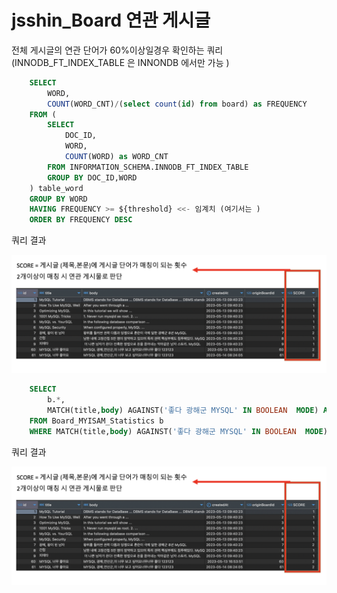 # jsshin_Board 연관 게시글

전체 게시글의 연관 단어가 60%이상일경우 확인하는 쿼리 (INNODB_FT_INDEX_TABLE 은 INNONDB 에서만 가능 )

```SQL
    SELECT
        WORD,
        COUNT(WORD_CNT)/(select count(id) from board) as FREQUENCY
    FROM (
        SELECT
            DOC_ID,
            WORD,
            COUNT(WORD) as WORD_CNT
        FROM INFORMATION_SCHEMA.INNODB_FT_INDEX_TABLE
        GROUP BY DOC_ID,WORD
    ) table_word
    GROUP BY WORD
    HAVING FREQUENCY >= ${threshold} <<- 임계치 (여기서는 )
    ORDER BY FREQUENCY DESC
```

쿼리 결과

![Query Result](github_picture/게시글생성시연관게시글판단기준.png)

```SQL
    SELECT
        b.*,
        MATCH(title,body) AGAINST('좋다 광해군 MYSQL' IN BOOLEAN  MODE) AS SCORE
    FROM Board_MYISAM_Statistics b
    WHERE MATCH(title,body) AGAINST('좋다 광해군 MYSQL' IN BOOLEAN  MODE);
```

쿼리 결과

![Query Result](github_picture/게시글생성시연관게시글판단기준.png)
